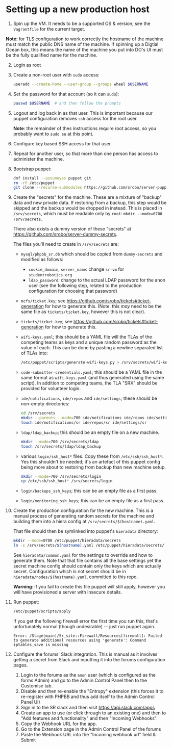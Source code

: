 # Setting up a new production host

1. Spin up the VM. It needs to be a supported OS & version; see the
   `Vagrantfile` for the current target.

  **Note**: for TLS configuration to work correctly the hostname of the machine
  must match the public DNS name of the machine. If spinning up a Digtial Ocean
  box, this means the name of the machine you put into DO's UI must be the fully
  qualified name for the machine.

2. Login as root

3. Create a non-root user with `sudo` access:

    ```bash
    useradd --create-home --user-group --groups wheel $USERNAME
    ```

4. Set the password for that account (so it can `sudo`):

    ```bash
    passwd $USERNAME  # and then follow the prompts
    ```

5. Logout and log back in as that user. This is important because our puppet
   configuration removes `ssh` access for the root user.

   **Note**: the remainder of thes instructions require root access, so you
   probably want to `sudo su` at this point.

6. Configure key based SSH access for that user.

7. Repeat for another user, so that more than one person has access to
   administer the machine.

8. Bootstrap puppet:

    ```bash
    dnf install --assumeyes puppet git
    rm -rf /etc/puppet
    git clone --recurse-submodules https://github.com/srobo/server-puppet /etc/puppet
    ```

9. Create the "secrets" for the machine. These are a mixture of "backup" data
   and new private data. If restoring from a backup, this step would be skipped
   and the backup would be dropped in instead. This is placed in `/srv/secrets`,
   which must be readable only by `root`: `mkdir --mode=0700 /srv/secrets`.

   There also exists a dummy version of these "secrets" at
   <https://github.com/srobo/server-dummy-secrets>.

   The files you'll need to create in `/srv/secrets` are:
     - `mysql/phpbb_sr.db` which should be copied from `dummy-secrets` and
         modified as follows:
       - `cookie_domain`, `server_name`: change `sr-vm` for `studentrobotics.org`
       - `ldap_password`: change to the actual LDAP password for the anon user
         (see the following step, related to the production configuration for
         choosing that password)

     - `mcfs/ticket.key`; see <https://github.com/srobo/tickets#ticket-generation>
       for how to generate this. (Note: this _may_ need to be the same file as
       `tickets/ticket.key`, however this is not clear).
     - `tickets/ticket.key`; see <https://github.com/srobo/tickets#ticket-generation>
       for how to generate this.

     - `wifi-keys.yaml`; this should be a YAML file will the TLAs of the
       competing teams as keys and a unique random password as the value of
       each. This can be done by pasting a newline separated list of TLAs into:

       ```bash
       /etc/puppet/scripts/generate-wifi-keys.py > /srv/secrets/wifi-keys.yaml
       ```
     - `code-submitter-credentials.yaml`; this should be a YAML file in the same format
       as `wifi-keys.yaml` (and thus generated using the same script). In addition to
       competing teams, the TLA "SRX" should be provided for volunteer login.

     - `ide/notifications`, `ide/repos` and `ide/settings`; these should be
       non-empty directories:

       ```bash
       cd /srv/secrets
       mkdir --parents --mode=700 ide/notifications ide/repos ide/settings
       touch ide/notifications/sr ide/repos/sr ide/settings/sr
       ```

     - `ldap/ldap_backup`; this should be an empty file on a new machine.

       ```bash
       mkdir --mode=700 /srv/secrets/ldap
       touch /srv/secrets/ldap/ldap_backup
       ```

     - various `login/ssh_host*` files. Copy these from `/etc/ssh/ssh_host*`.
       Yes this shouldn't be needed; it's an artefact of this puppet config
       being more about to restoring from backup than new machine setup.

       ```bash
       mkdir --mode=700 /srv/secrets/login
       cp /etc/ssh/ssh_host* /srv/secrets/login
       ```

     - `login/backups_ssh_keys`; this can be an empty file as a first pass.
     - `login/monitoring_ssh_keys`; this can be an empty file as a first pass.

10. Create the production configuration for the new machine. This is a manual
    process of generating random secrets for the machine and building them into a
    hiera config at `/srv/secrets/$(hostname).yaml`.

    That file should then be symlinked into puppet's `hieradata` directory:

     ```bash
     mkdir --mode=0700 /etc/puppet/hieradata/secrets
     ln -s /srv/secrets/$(hostname).yaml /etc/puppet/hieradata/secrets/
     ```

    See `hieradata/common.yaml` for the settings to override and how to generate
    them. Note that that file contains all the base settings yet the secret
    machine config should contain only the keys which are actually secret.
    Configuration which is not secret should be in
    `hieradata/nodes/$(hostname).yaml`, committed to this repo.

    **Warning**: if you fail to create this file puppet will still apply, however
    you will have provisioned a server with insecure details.

11. Run puppet:

    ```bash
    /etc/puppet/scripts/apply
    ```

    If you get the following firewall error the first time you run this, that's
    unfortunately normal (though undesirable) -- just run puppet again.

    ```
    Error: /Stage[main]/Sr_site::Firewall/Resources[firewall]: Failed to generate additional resources using 'generate': Command iptables_save is missing
    ```

12. Configure the forums' Slack integration. This is manual as it involves
    getting a secret from Slack and inputting it into the forums configuration
    pages.

    1. Login to the forums as the `anon` user (which is configured as the forms
       Admin) and go to the Admin Control Panel then to the Customise tab.
    2. Disable and then re-enable the "Entropy" extension (this forces it to
       re-register with PHPBB and thus add itself to the Admin Control Panel UI)
    3. Sign in to the SR slack and then visit https://api.slack.com/apps
    4. Create an app to use (or click through to an existing one) and then to
       "Add features and functionality" and then "Incoming Webhooks".
    5. Copy the Webhook URL for the app.
    6. Go to the Extension page in the Admin Control Panel of the forums
    7. Paste the Webhook URL into the "Incoming webhook url" field & Submit
